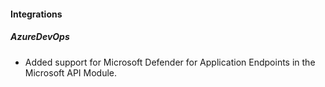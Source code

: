 
#### Integrations

##### AzureDevOps

- Added support for Microsoft Defender for Application Endpoints in the Microsoft API Module.
